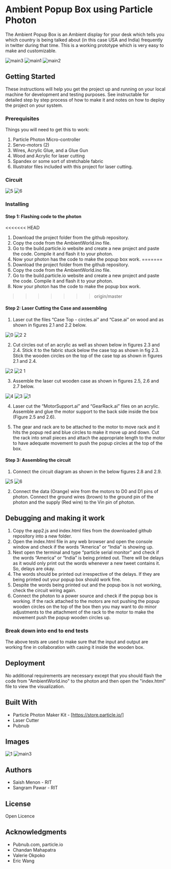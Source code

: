 # Ambient Popup Box using Particle Photon

The Ambient Popup Box is an Ambient display for your desk which tells you which country is being talked about (in this case USA and India) frequently in twitter during that time. This is a working prototype which is very easy to make and customizable.

![main3](https://cloud.githubusercontent.com/assets/6739924/21127760/740a0baa-c0c3-11e6-8d72-ed1c0dd3e53d.jpg)
![main1](https://cloud.githubusercontent.com/assets/6739924/21127761/74153584-c0c3-11e6-8e72-3288c33f3949.jpg)
![main2](https://cloud.githubusercontent.com/assets/6739924/21127762/74171b92-c0c3-11e6-9f4f-d8a72998a60f.jpg)

## Getting Started

These instructions will help you get the project up and running on your local machine for development and testing purposes. See instructable for detailed step by step process of how to make it and notes on how to deploy the project on your system.

### Prerequisites

Things you will need to get this to work:

1. Particle Photon Micro-controller
2. Servo-motors (2)
3. Wires, Acrylic Glue, and a Glue Gun
4. Wood and Acrylic for laser cutting
5. Spandex or some sort of stretchable fabric
6. Illustrator files included with this project for laser cutting.

### Circuit

![5](https://cloud.githubusercontent.com/assets/6739924/21127715/1b2d3642-c0c3-11e6-9019-07ab615fad38.jpg)
![6](https://cloud.githubusercontent.com/assets/6739924/21127716/1b2d6edc-c0c3-11e6-9cca-d6630cb3ffe2.jpg)

### Installing

#### Step 1: Flashing code to the photon
<<<<<<< HEAD
1. Download the project folder from the github repository.
2. Copy the code from the AmbientWorld.ino file.
3. Go to the build.particle.io website and create a new project and paste the code. Compile it and flash it to your photon.
4. Now your photon has the code to make the popup box work.
=======
1.	Download the project folder from the github repository.
2.	Copy the code from the AmbientWorld.ino file.
3.	Go to the build.particle.io website and create a new project and paste the code. Compile it and flash it to your photon.
4.	Now your photon has the code to make the popup box work.
>>>>>>> origin/master

#### Step 2: Laser Cutting the Case and assembling
1. Laser cut the files “Case Top - circles.ai” and “Case.ai” on wood and as shown in figures 2.1 and 2.2 below.

![0](https://cloud.githubusercontent.com/assets/6739924/21127708/1b1b5e9a-c0c3-11e6-92e9-837c5ccfa2c8.jpg)
![2 2](https://cloud.githubusercontent.com/assets/6739924/21127711/1b1cfe9e-c0c3-11e6-86cd-361d1396044c.jpg)

2. Cut circles out of an acrylic as well as shown below in figures 2.3 and 2.4. Stick it to the fabric stuck below the case top as shown in fig 2.3. Stick the wooden circles on the top of the case top as shown in figures 2.1 and 2.4. 

![2](https://cloud.githubusercontent.com/assets/6739924/21127710/1b1d0060-c0c3-11e6-9e21-5b767dd26784.jpg)
![2 1](https://cloud.githubusercontent.com/assets/6739924/21127712/1b1d3990-c0c3-11e6-85c9-04bce45e8836.jpg)

3. Assemble the laser cut wooden case as shown in figures 2.5, 2.6 and 2.7 below.

![4](https://cloud.githubusercontent.com/assets/6739924/21127714/1b2d2d82-c0c3-11e6-926b-a47cfd3f118c.jpg)
![3](https://cloud.githubusercontent.com/assets/6739924/21127713/1b1f7070-c0c3-11e6-9190-4ce904a7b769.jpg)
![1](https://cloud.githubusercontent.com/assets/6739924/21127709/1b1bf63e-c0c3-11e6-80f7-863909df62d3.jpg)

4. Laser cut the “MotorSupport.ai” and “GearRack.ai” files on an acrylic. Assemble and glue the motor support to the back side inside the box (Figure 2.5 and 2.6).

5. The gear and rack are to be attached to the motor to move rack and it hits the popup red and blue circles to make it move up and down. Cut the rack into small pieces and attach the appropriate length to the motor to have adequate movement to push the popup circles at the top of the box.

#### Step 3: Assembling the circuit

1. Connect the circuit diagram as shown in the below figures 2.8 and 2.9. 

![5](https://cloud.githubusercontent.com/assets/6739924/21127715/1b2d3642-c0c3-11e6-9019-07ab615fad38.jpg)
![6](https://cloud.githubusercontent.com/assets/6739924/21127716/1b2d6edc-c0c3-11e6-9cca-d6630cb3ffe2.jpg)

2. Connect the data (Orange) wire from the motors to D0 and D1 pins of photon. Connect the ground wires (brown) to the ground pin of the photon and the supply (Red wire) to the Vin pin of photon.



## Debugging and making it work

1.	Copy the app2.js and index.html files from the downloaded github repository into a new folder.
2.	Open the index.html file in any web browser and open the console window and check if the words “America” or “India” is showing up.
3.	Next open the terminal and type “particle serial monitor” and check if the words “America” or “India” is being printed out. There will be delays as it would only print out the words whenever a new tweet contains it. So, delays are okay.
4.	The words should be printed out irrespective of the delays. If they are being printed out your popup box should work fine.
5.	Despite the words being printed out and the popup box is not working, check the circuit wiring again.
6.	Connect the photon to a power source and check if the popup box is working. If the rack attached to the motors are not pushing the popup wooden circles on the top of the box then you may want to do minor adjustments to the attachment of the rack to the motor to make the movement push the popup wooden circles up.


### Break down into end to end tests

The above tests are used to make sure that the input and output are working fine in collaboration with casing it inside the wooden box.

## Deployment

No additional requirements are necessary except that you should flash the code from "AmbientWorld.ino" to the photon and then open the "index.html" file to view the visualization.

## Built With

* Particle Photon Maker Kit - [https://store.particle.io/]
* Laser Cutter
* Pubnub

## Images

![1](https://cloud.githubusercontent.com/assets/6739924/21127709/1b1bf63e-c0c3-11e6-80f7-863909df62d3.jpg)
![main3](https://cloud.githubusercontent.com/assets/6739924/21127760/740a0baa-c0c3-11e6-8d72-ed1c0dd3e53d.jpg)

## Authors

* Saish Menon - RIT
* Sangram Pawar - RIT

## License

Open Licence

## Acknowledgments

* Pubnub.com, particle.io
* Chandan Mahapatra
* Valerie Okpoko
* Eric Wang
